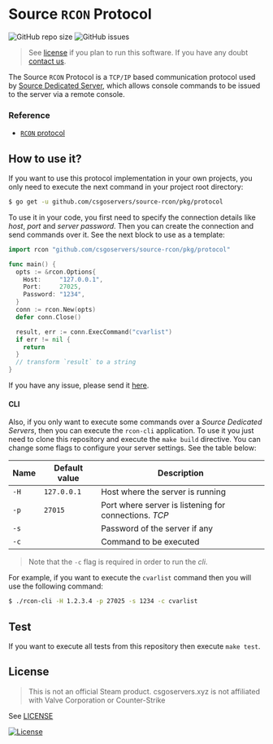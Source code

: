 # Source `RCON` Protocol

![GitHub repo size](https://img.shields.io/github/repo-size/csgoservers/source-rcon?logo=github&style=for-the-badge)
![GitHub issues](https://img.shields.io/github/issues/csgoservers/source-rcon?logo=github&style=for-the-badge)

>See [license](LICENSE) if you plan to run this software. If you have any doubt [contact us](mailto:hi@csgoservers.xyz).

The Source `RCON` Protocol is a `TCP/IP` based communication protocol used by [Source Dedicated Server](https://developer.valvesoftware.com/wiki/Source_Dedicated_Server), which allows console commands to be issued to the server via a remote console.

### Reference

* [`RCON` protocol](https://developer.valvesoftware.com/wiki/Source_RCON_Protocol#See_also)

## How to use it?

If you want to use this protocol implementation in your own projects, you only need to execute the next command in your project root directory:

```bash
$ go get -u github.com/csgoservers/source-rcon/pkg/protocol
```

To use it in your code, you first need to specify the connection details like *host*, *port* and *server password*. Then you can create the connection and send commands over it. See the next block to use as a template:

```go
import rcon "github.com/csgoservers/source-rcon/pkg/protocol"

func main() {
  opts := &rcon.Options{
	Host:     "127.0.0.1",
	Port:     27025,
	Password: "1234",
  }
  conn := rcon.New(opts)
  defer conn.Close()

  result, err := conn.ExecCommand("cvarlist")
  if err != nil {
	return
  }
  // transform `result` to a string
}
```

If you have any issue, please send it [here](https://github.com/csgoservers/source-rcon/issues).

#### CLI

Also, if you only want to execute some commands over a *Source Dedicated Servers*, then you can execute the `rcon-cli` application. To use it you just need to clone this repository and execute the `make build` directive. You can change some flags to configure your server settings. See the table below:

| Name 	| Default value 	| Description                                           	|
|------	|---------------	|-------------------------------------------------------	|
| `-H` 	| `127.0.0.1`   	| Host where the server is running                      	|
| `-p` 	| `27015`       	| Port where server is listening for connections. *TCP* 	|
| `-s` 	|               	| Password of the server if any                         	|
| `-c` 	|               	| Command to be executed                                	|

>Note that the `-c` flag is required in order to run the *cli*.

For example, if you want to execute the `cvarlist` command then you will use the following command:

```bash
$ ./rcon-cli -H 1.2.3.4 -p 27025 -s 1234 -c cvarlist
```

## Test

If you want to execute all tests from this repository then execute `make test`.

## License

>This is not an official Steam product. csgoservers.xyz is not affiliated with Valve Corporation or Counter-Strike

See [LICENSE](LICENSE)

[![License](https://img.shields.io/badge/License-AGPLv3%202.0-brightgreen.svg?style=for-the-badge)](https://www.gnu.org/licenses/agpl-3.0.txt)
